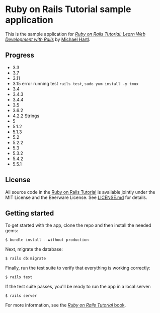 # Ruby on Rails Tutorial sample application

This is the sample application for
[*Ruby on Rails Tutorial:
Learn Web Development with Rails*](https://www.railstutorial.org/)
by [Michael Hartl](http://www.michaelhartl.com/).

## Progress

- 3.3
- 3.7
- 3.11
- 3.15 error running test `rails test`, `sudo yum install -y tmux`
- 3.4
- 3.4.3 
- 3.4.4
- 3.5
- 3.6.2
- 4.2.2 Strings
- 5
- 5.1.2 
- 5.1.3
- 5.2
- 5.2.2
- 5.3
- 5.3.2
- 5.4.2
- 5.5.1

## License

All source code in the [Ruby on Rails Tutorial](https://www.railstutorial.org/)
is available jointly under the MIT License and the Beerware License. See
[LICENSE.md](LICENSE.md) for details.

## Getting started

To get started with the app, clone the repo and then install the needed gems:

```
$ bundle install --without production
```

Next, migrate the database:

```
$ rails db:migrate
```

Finally, run the test suite to verify that everything is working correctly:

```
$ rails test
```

If the test suite passes, you'll be ready to run the app in a local server:

```
$ rails server
```

For more information, see the
[*Ruby on Rails Tutorial* book](https://www.railstutorial.org/book).